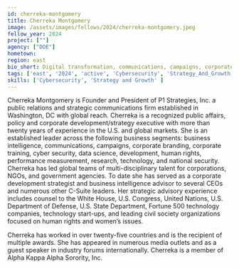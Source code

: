 ```yaml
---
id: cherreka-montgomery
title: Cherreka Montgomery
image: /assets/images/fellows/2024/cherreka-montgomery.jpeg
fellow_year: 2024
project: [""]
agency: ["DOE"]
hometown: 
region: east
bio_short: Digital transformation, communications, campaigns, corporate training, performance measurement, and national security.
tags: ['east', '2024', 'active', 'Cybersecurity', 'Strategy_And_Growth']
skills: ['Cybersecurity', 'Strategy and Growth' ]
---
```

Cherreka Montgomery is Founder and President of P1 Strategies, Inc. a public relations and strategic communications firm established in Washington, DC with global reach. Cherreka is a recognized public affairs, policy and corporate development/strategy executive with more than twenty years of experience in the U.S. and global markets. She is an established leader across the following business segments: business intelligence, communications, campaigns, corporate branding, corporate training, cyber security, data science, development, human rights, performance measurement, research, technology, and national security. Cherreka has led global teams of multi-disciplinary talent for corporations, NGOs, and government agencies. To date she has served as a corporate development strategist and business intelligence advisor to several CEOs and numerous other C-Suite leaders. Her strategic advisory experience includes counsel to the White House, U.S. Congress, United Nations, U.S. Department of Defense, U.S. State Department, Fortune 500 technology companies, technology start-ups, and leading civil society organizations focused on human rights and women’s issues. 

Cherreka has worked in over twenty-five countries and is the recipient of multiple awards. She has appeared in numerous media outlets and as a guest speaker in industry forums internationally. Cherreka is a member of Alpha Kappa Alpha Sorority, Inc.

